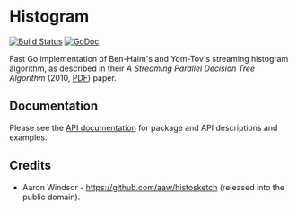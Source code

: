 # Histogram

[![Build Status](https://travis-ci.org/bsm/histogram.svg)](https://travis-ci.org/bsm/histogram) [![GoDoc](https://godoc.org/github.com/bsm/histogram?status.svg)](https://godoc.org/github.com/bsm/histogram)

Fast Go implementation of Ben-Haim's and Yom-Tov's streaming histogram algorithm, as described in their _A Streaming Parallel Decision Tree Algorithm_
(2010, [PDF](http://jmlr.org/papers/volume11/ben-haim10a/ben-haim10a.pdf)) paper.

## Documentation

Please see the [API documentation](https://godoc.org/github.com/bsm/histogram) for package and API descriptions and examples.

## Credits

- Aaron Windsor - https://github.com/aaw/histosketch (released into the public domain).
